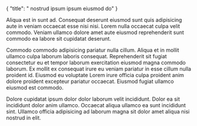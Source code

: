 {
  "title": " nostrud ipsum ipsum eiusmod do"
}

Aliqua est in sunt ad. Consequat deserunt eiusmod sunt quis adipisicing aute in veniam occaecat esse nisi nisi. Lorem nulla occaecat culpa velit commodo. Veniam ullamco dolore amet aute eiusmod reprehenderit sunt commodo ea labore sit cupidatat deserunt.

Commodo commodo adipisicing pariatur nulla cillum. Aliqua et in mollit ullamco culpa laborum laboris consequat. Reprehenderit sit fugiat consectetur eu et tempor laborum exercitation eiusmod magna commodo laborum. Ex mollit ex consequat irure eu veniam pariatur in esse cillum nulla proident id. Eiusmod eu voluptate Lorem irure officia culpa proident anim dolore proident excepteur pariatur occaecat. Eiusmod fugiat ullamco eiusmod est commodo.

Dolore cupidatat ipsum dolor dolor laborum velit incididunt. Dolor ea sit incididunt dolor anim ullamco. Occaecat aliqua ullamco ea sunt incididunt sint. Ullamco officia adipisicing ad laborum magna sit dolor amet aliqua nisi nostrud in elit.